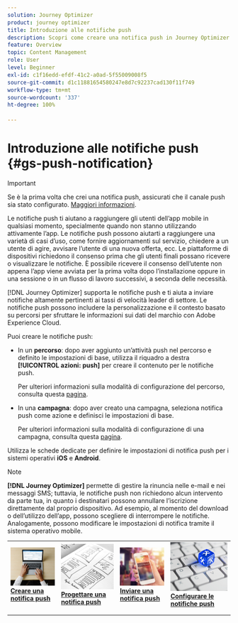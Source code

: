 ```yaml
---
solution: Journey Optimizer
product: journey optimizer
title: Introduzione alle notifiche push
description: Scopri come creare una notifica push in Journey Optimizer
feature: Overview
topic: Content Management
role: User
level: Beginner
exl-id: c1f16edd-efdf-41c2-a0ad-5f55009008f5
source-git-commit: d1c11881654580247e8d7c92237cad130f11f749
workflow-type: tm+mt
source-wordcount: '337'
ht-degree: 100%

---
```


# Introduzione alle notifiche push {#gs-push-notification}

>[!IMPORTANT]
>
>Se è la prima volta che crei una notifica push, assicurati che il canale push sia stato configurato. [Maggiori informazioni](push-gs.md).

Le notifiche push ti aiutano a raggiungere gli utenti dell’app mobile in qualsiasi momento, specialmente quando non stanno utilizzando attivamente l’app. Le notifiche push possono aiutarti a raggiungere una varietà di casi d’uso, come fornire aggiornamenti sul servizio, chiedere a un utente di agire, avvisare l’utente di una nuova offerta, ecc. Le piattaforme di dispositivi richiedono il consenso prima che gli utenti finali possano ricevere o visualizzare le notifiche. È possibile ricevere il consenso dell’utente non appena l’app viene avviata per la prima volta dopo l’installazione oppure in una sessione o in un flusso di lavoro successivi, a seconda delle necessità.

[!DNL Journey Optimizer] supporta le notifiche push e ti aiuta a inviare notifiche altamente pertinenti ai tassi di velocità leader di settore. Le notifiche push possono includere la personalizzazione e il contesto basato su percorsi per sfruttare le informazioni sui dati del marchio con Adobe Experience Cloud.

Puoi creare le notifiche push:

* In un **percorso**: dopo aver aggiunto un’attività push nel percorso e definito le impostazioni di base, utilizza il riquadro a destra **[!UICONTROL azioni: push]** per creare il contenuto per le notifiche push.

  Per ulteriori informazioni sulla modalità di configurazione del percorso, consulta questa [pagina](../building-journeys/journey-gs.md).

* In una **campagna**: dopo aver creato una campagna, seleziona notifica push come azione e definisci le impostazioni di base.

  Per ulteriori informazioni sulla modalità di configurazione di una campagna, consulta questa [pagina](../campaigns/create-campaign.md#configure).

Utilizza le schede dedicate per definire le impostazioni di notifica push per i sistemi operativi **iOS** e **Android**.

>[!NOTE]
>
>**[!DNL Journey Optimizer]** permette di gestire la rinuncia nelle e-mail e nei messaggi SMS; tuttavia, le notifiche push non richiedono alcun intervento da parte tua, in quanto i destinatari possono annullare l’iscrizione direttamente dal proprio dispositivo. Ad esempio, al momento del download o dell’utilizzo dell’app, possono scegliere di interrompere le notifiche. Analogamente, possono modificare le impostazioni di notifica tramite il sistema operativo mobile.

<table style="table-layout:fixed"><tr style="border: 0;">
<td>
<a href="create-push.md">
<img alt="Lead" src="../assets/do-not-localize/push-create.jpeg">
</a>
<div><a href="create-push.md"><strong>Creare una notifica push</strong>
</div>
<p>
</td>
<td>
<a href="design-push.md">
<img alt="Non frequente" src="../assets/do-not-localize/push-design.jpg">
</a>
<div>
<a href="design-push.md"><strong>Progettare una notifica push</strong></a>
</div>
<p></td>
<td>
<a href="send-push.md">
<img alt="Convalida" src="../assets/do-not-localize/push-sending.jpg">
</a>
<div>
<a href="send-push.md"><strong>Inviare una notifica push</strong></a>
</div>
<p>
</td>
<td>
<a href="push-gs.md">
<img alt="Convalida" src="../assets/do-not-localize/push-config.jpg">
</a>
<div>
<a href="push-gs.md"><strong>Configurare le notifiche push</strong></a>
</div>
<p>
</td>
</tr></table>
